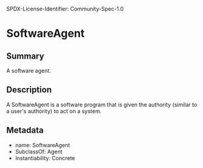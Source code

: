 SPDX-License-Identifier: Community-Spec-1.0

# SoftwareAgent

## Summary

A software agent.

## Description

A SoftwareAgent is a software program that is given the authority (similar to a user's authority) to act on a system.

## Metadata

- name: SoftwareAgent
- SubclassOf: Agent
- Instantiability: Concrete
